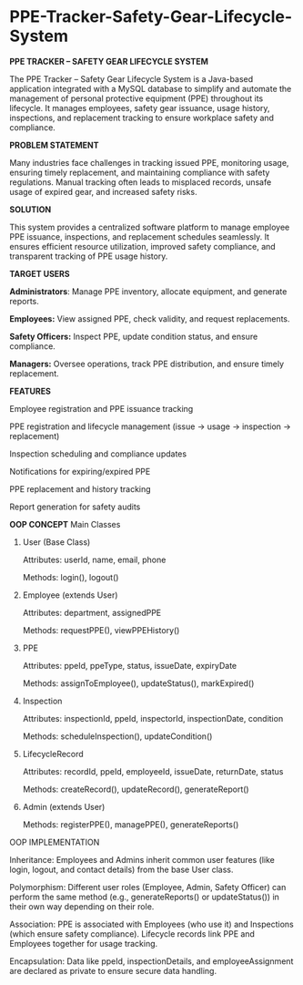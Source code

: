 # PPE-Tracker-Safety-Gear-Lifecycle-System
**PPE TRACKER – SAFETY GEAR LIFECYCLE SYSTEM**

   The PPE Tracker – Safety Gear Lifecycle System is a Java-based application integrated with a MySQL database to simplify and automate the management of personal protective equipment (PPE) throughout its lifecycle. It manages employees, safety gear issuance, usage history, inspections, and replacement tracking to ensure workplace safety and compliance.


**PROBLEM STATEMENT**

   Many industries face challenges in tracking issued PPE, monitoring usage, ensuring timely replacement, and maintaining compliance with safety regulations. Manual tracking often leads to misplaced records, unsafe usage of expired gear, and increased safety risks.


**SOLUTION**

   This system provides a centralized software platform to manage employee PPE issuance, inspections, and replacement schedules seamlessly. It ensures efficient resource utilization, improved safety compliance, and transparent tracking of PPE usage history.


**TARGET USERS**

   **Administrators**: Manage PPE inventory, allocate equipment, and generate reports.

   **Employees:** View assigned PPE, check validity, and request replacements.

   **Safety Officers:** Inspect PPE, update condition status, and ensure compliance.

   **Managers:** Oversee operations, track PPE distribution, and ensure timely replacement.
   

**FEATURES**

   Employee registration and PPE issuance tracking

   PPE registration and lifecycle management (issue → usage → inspection → replacement)

   Inspection scheduling and compliance updates

   Notifications for expiring/expired PPE

   PPE replacement and history tracking

   Report generation for safety audits


**OOP CONCEPT**
  Main Classes

1. User (Base Class)

   Attributes: userId, name, email, phone

   Methods: login(), logout()

2. Employee (extends User)

   Attributes: department, assignedPPE

   Methods: requestPPE(), viewPPEHistory()

3. PPE

   Attributes: ppeId, ppeType, status, issueDate, expiryDate

   Methods: assignToEmployee(), updateStatus(), markExpired()

4. Inspection

   Attributes: inspectionId, ppeId, inspectorId, inspectionDate, condition

   Methods: scheduleInspection(), updateCondition()

5. LifecycleRecord

   Attributes: recordId, ppeId, employeeId, issueDate, returnDate, status

   Methods: createRecord(), updateRecord(), generateReport()

6. Admin (extends User)

   Methods: registerPPE(), managePPE(), generateReports()


OOP IMPLEMENTATION

   Inheritance: Employees and Admins inherit common user features (like login, logout, and contact details) from the base User class.

   Polymorphism: Different user roles (Employee, Admin, Safety Officer) can perform the same method (e.g., generateReports() or updateStatus()) in their own way depending on their role.

   Association: PPE is associated with Employees (who use it) and Inspections (which ensure safety compliance). Lifecycle records link PPE and Employees together for usage tracking.

   Encapsulation: Data like ppeId, inspectionDetails, and employeeAssignment are declared as private to ensure secure data handling.
